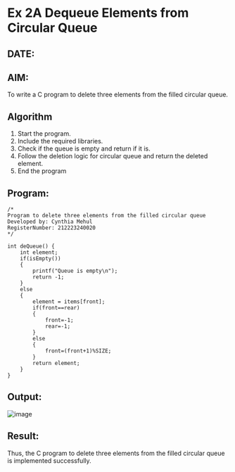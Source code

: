 # Ex 2A Dequeue Elements from Circular Queue
## DATE:
## AIM:
To write a C program to delete three elements from the filled circular queue.

## Algorithm
1. Start the program.
2. Include the required libraries.
3. Check if the queue is empty and return if it is.
4. Follow the deletion logic for circular queue and return the deleted element.
5. End the program

## Program:
```
/*
Program to delete three elements from the filled circular queue
Developed by: Cynthia Mehul
RegisterNumber: 212223240020
*/

int deQueue() {
    int element;
    if(isEmpty())
    {
        printf("Queue is empty\n");
        return -1;
    }
    else
    {
        element = items[front];
        if(front==rear)
        {
            front=-1;
            rear=-1;
        }
        else
        {
            front=(front+1)%SIZE;
        }
        return element;
    }
}
```

## Output:

![image](https://github.com/user-attachments/assets/356a82ca-fd0f-4060-ac12-87adc29dd5b9)

## Result:
Thus, the C program to delete three elements from the filled circular queue is implemented successfully.
